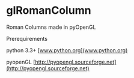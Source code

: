 # glRomanColumn
 Roman Columns made in pyOpenGL
 
Prerequirements

python 3.3+ [www.python.org](www.python.org)

pyopenGL [http://pyopengl.sourceforge.net](http://pyopengl.sourceforge.net)
